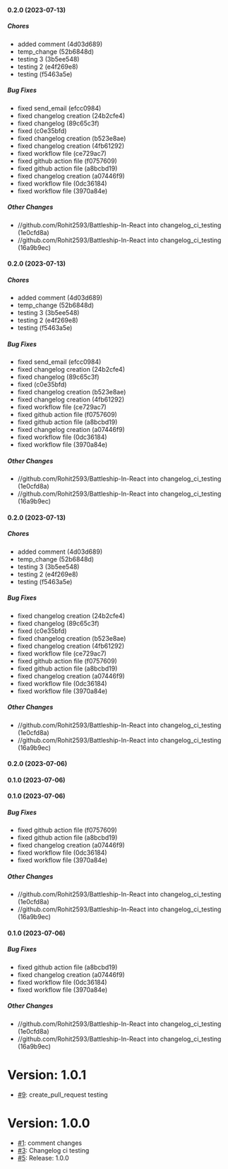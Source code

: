 #### 0.2.0 (2023-07-13)

##### Chores

*  added comment (4d03d689)
*  temp_change (52b6848d)
*  testing 3 (3b5ee548)
*  testing 2 (e4f269e8)
*  testing (f5463a5e)

##### Bug Fixes

*  fixed send_email (efcc0984)
*  fixed changelog creation (24b2cfe4)
*  fixed changelog (89c65c3f)
*  fixed (c0e35bfd)
*  fixed changelog creation (b523e8ae)
*  fixed changelog creation (4fb61292)
*  fixed workflow file (ce729ac7)
*  fixed github action file (f0757609)
*  fixed github action file (a8bcbd19)
*  fixed changelog creation (a07446f9)
*  fixed workflow file (0dc36184)
*  fixed workflow file (3970a84e)

##### Other Changes

* //github.com/Rohit2593/Battleship-In-React into changelog_ci_testing (1e0cfd8a)
* //github.com/Rohit2593/Battleship-In-React into changelog_ci_testing (16a9b9ec)

#### 0.2.0 (2023-07-13)

##### Chores

*  added comment (4d03d689)
*  temp_change (52b6848d)
*  testing 3 (3b5ee548)
*  testing 2 (e4f269e8)
*  testing (f5463a5e)

##### Bug Fixes

*  fixed send_email (efcc0984)
*  fixed changelog creation (24b2cfe4)
*  fixed changelog (89c65c3f)
*  fixed (c0e35bfd)
*  fixed changelog creation (b523e8ae)
*  fixed changelog creation (4fb61292)
*  fixed workflow file (ce729ac7)
*  fixed github action file (f0757609)
*  fixed github action file (a8bcbd19)
*  fixed changelog creation (a07446f9)
*  fixed workflow file (0dc36184)
*  fixed workflow file (3970a84e)

##### Other Changes

* //github.com/Rohit2593/Battleship-In-React into changelog_ci_testing (1e0cfd8a)
* //github.com/Rohit2593/Battleship-In-React into changelog_ci_testing (16a9b9ec)

#### 0.2.0 (2023-07-13)

##### Chores

*  added comment (4d03d689)
*  temp_change (52b6848d)
*  testing 3 (3b5ee548)
*  testing 2 (e4f269e8)
*  testing (f5463a5e)

##### Bug Fixes

*  fixed changelog creation (24b2cfe4)
*  fixed changelog (89c65c3f)
*  fixed (c0e35bfd)
*  fixed changelog creation (b523e8ae)
*  fixed changelog creation (4fb61292)
*  fixed workflow file (ce729ac7)
*  fixed github action file (f0757609)
*  fixed github action file (a8bcbd19)
*  fixed changelog creation (a07446f9)
*  fixed workflow file (0dc36184)
*  fixed workflow file (3970a84e)

##### Other Changes

* //github.com/Rohit2593/Battleship-In-React into changelog_ci_testing (1e0cfd8a)
* //github.com/Rohit2593/Battleship-In-React into changelog_ci_testing (16a9b9ec)

#### 0.2.0 (2023-07-06)

#### 0.1.0 (2023-07-06)

#### 0.1.0 (2023-07-06)

##### Bug Fixes

*  fixed github action file (f0757609)
*  fixed github action file (a8bcbd19)
*  fixed changelog creation (a07446f9)
*  fixed workflow file (0dc36184)
*  fixed workflow file (3970a84e)

##### Other Changes

* //github.com/Rohit2593/Battleship-In-React into changelog_ci_testing (1e0cfd8a)
* //github.com/Rohit2593/Battleship-In-React into changelog_ci_testing (16a9b9ec)

#### 0.1.0 (2023-07-06)

##### Bug Fixes

*  fixed github action file (a8bcbd19)
*  fixed changelog creation (a07446f9)
*  fixed workflow file (0dc36184)
*  fixed workflow file (3970a84e)

##### Other Changes

* //github.com/Rohit2593/Battleship-In-React into changelog_ci_testing (1e0cfd8a)
* //github.com/Rohit2593/Battleship-In-React into changelog_ci_testing (16a9b9ec)

# Version: 1.0.1

* [#9](https://github.com/Rohit2593/Battleship-In-React/pull/9): create_pull_request testing


# Version: 1.0.0

* [#1](https://github.com/Rohit2593/Battleship-In-React/pull/1): comment changes
* [#3](https://github.com/Rohit2593/Battleship-In-React/pull/3): Changelog ci testing
* [#5](https://github.com/Rohit2593/Battleship-In-React/pull/5): Release: 1.0.0
